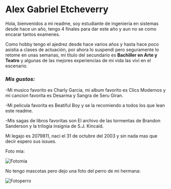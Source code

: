# Alex Gabriel Etcheverry
Hola, bienvenidos a mi readme, soy estudiante de ingenieria en sistemas desde hace un año, tengo 4 finales para dar este año y aun no se como encarar tantos examenes.


Como hobby tengo el ajedrez desde hace varios años y hasta hace poco asistia a clases de actuación, por ahora lo suspendi pero seguramente lo retome en unas semanas, mi titulo del secundario es **Bachiller en Arte y Teatro** y algunas de las mejores experiencias de mi vida las vivi en el escenario. 


### _Mis gustos:_
-Mi musico favorito es Charly Garcia, mi album favorito es Clics Modernos y mi cancion favorita es Desarma y Sangra de Seru Giran.

-Mi pelicula favorita es Beatiful Boy y se la recomiendo a todos los que lean este readme.

-Mis sagas de libros favoritas son El archivo de las tormentas de Brandon Sanderson y la trilogía insignia de S.J. Kincaid.

Mi legajo es 2079811, naci el 31 de octubre del 2003 y sin nada mas que decir espero sus issues.

Foto mia:

![Fotomia](https://user-images.githubusercontent.com/129528322/230636974-c1d60728-9bfa-48ea-a1c9-7c3708088702.png)

No tengo mascotas pero dejo una foto del perro de mi hermana:

![Fotoperro](https://user-images.githubusercontent.com/129528322/230635846-e90e86e1-8692-4aa0-b3d2-682dbf5479c4.jpg)


